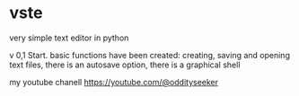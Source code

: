 # vste
very simple text editor in python

v 0,1 Start. basic functions have been created: creating, saving and opening text files, there is an autosave option, there is a graphical shell

my youtube chanell https://youtube.com/@oddityseeker
